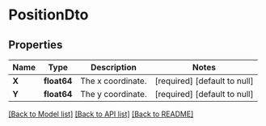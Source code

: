 # PositionDto

## Properties
Name | Type | Description | Notes
------------ | ------------- | ------------- | -------------
**X** | **float64** | The x coordinate. | [required] [default to null]
**Y** | **float64** | The y coordinate. | [required] [default to null]

[[Back to Model list]](../README.md#documentation-for-models) [[Back to API list]](../README.md#documentation-for-api-endpoints) [[Back to README]](../README.md)

